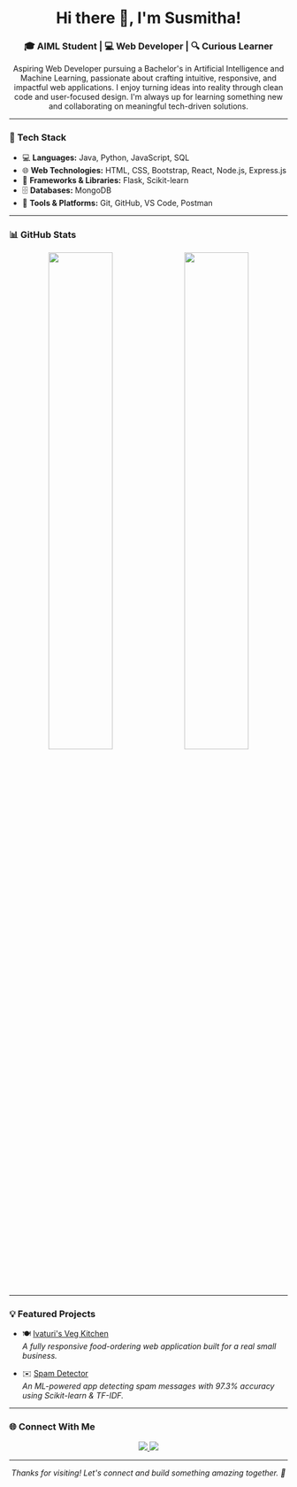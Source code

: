 <h1 align="center">Hi there 👋, I'm Susmitha!</h1>
<h3 align="center">🎓 AIML Student | 💻 Web Developer | 🔍 Curious Learner</h3>

<p align="center">
Aspiring Web Developer pursuing a Bachelor's in Artificial Intelligence and Machine Learning, passionate about crafting intuitive, responsive, and impactful web applications.  
I enjoy turning ideas into reality through clean code and user-focused design. I'm always up for learning something new and collaborating on meaningful tech-driven solutions.  
</p>

---

### 🚀 Tech Stack
- 💻 **Languages:** Java, Python, JavaScript, SQL  
- 🌐 **Web Technologies:** HTML, CSS, Bootstrap, React, Node.js, Express.js  
- 🧠 **Frameworks & Libraries:** Flask, Scikit-learn  
- 🗄️ **Databases:** MongoDB  
- 🧰 **Tools & Platforms:** Git, GitHub, VS Code, Postman  

---

### 📊 GitHub Stats

<p align="center">
  <img src="https://github-readme-stats.vercel.app/api?username=susmithaivaturi&show_icons=true&theme=radical" width="48%" />
  <img src="https://github-readme-stats.vercel.app/api/top-langs/?username=susmithaivaturi&layout=compact&theme=radical" width="48%" />
</p>

---

### 💡 Featured Projects
- 🍽️ [Ivaturi's Veg Kitchen](https://ivaturisvegkitchen.me)  
  _A fully responsive food-ordering web application built for a real small business._

- ✉️ [Spam Detector](https://susmithaivaturi.github.io/Spam-Detector)  
  _An ML-powered app detecting spam messages with 97.3% accuracy using Scikit-learn & TF-IDF._

---

### 🌐 Connect With Me

<p align="center">
  <a href="https://www.linkedin.com/in/naga-sai-susmitha-i">
    <img src="https://img.shields.io/badge/-LinkedIn-blue?logo=linkedin&style=for-the-badge" />
  </a>
  <a href="https://susmithaivaturi.tech">
    <img src="https://img.shields.io/badge/-Portfolio-ff69b4?style=for-the-badge" />
  </a>
</p>

---

<p align="center"><i>Thanks for visiting! Let's connect and build something amazing together. 🚀</i></p>
